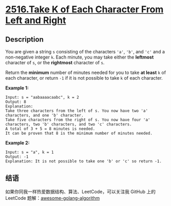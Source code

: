 # [2516.Take K of Each Character From Left and Right][title]

## Description
You are given a string `s` consisting of the characters `'a'`, `'b'`, and `'c'` and a non-negative integer `k`. Each minute, you may take either the **leftmost** character of `s`, or the **rightmost** character of `s`.

Return the **minimum** number of minutes needed for you to take **at least** `k` of each character, or return `-1` if it is not possible to take `k` of each character.

**Example 1:**

```
Input: s = "aabaaaacaabc", k = 2
Output: 8
Explanation: 
Take three characters from the left of s. You now have two 'a' characters, and one 'b' character.
Take five characters from the right of s. You now have four 'a' characters, two 'b' characters, and two 'c' characters.
A total of 3 + 5 = 8 minutes is needed.
It can be proven that 8 is the minimum number of minutes needed.
```

**Example 2:**

```
Input: s = "a", k = 1
Output: -1
Explanation: It is not possible to take one 'b' or 'c' so return -1.
```

## 结语

如果你同我一样热爱数据结构、算法、LeetCode，可以关注我 GitHub 上的 LeetCode 题解：[awesome-golang-algorithm][me]

[title]: https://leetcode.com/problems/take-k-of-each-character-from-left-and-right
[me]: https://github.com/kylesliu/awesome-golang-algorithm
